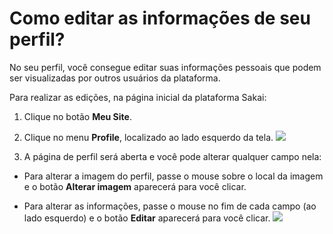 # Como editar as informações de seu perfil?

No seu perfil, você consegue editar suas informações pessoais que podem ser visualizadas por outros usuários da plataforma.

Para realizar as edições, na página inicial da plataforma Sakai:

1. Clique no botão **Meu Site**.

2. Clique no menu **Profile**, localizado ao lado esquerdo da tela.
![](https://raw.githubusercontent.com/mupi/readinweb-docs/master/images/profile.png)

2. A página de perfil será aberta e você pode alterar qualquer campo nela:

  * Para alterar a imagem do perfil, passe o mouse sobre o local da imagem e o botão **Alterar imagem** aparecerá para você clicar.
  
  * Para alterar as informações, passe o mouse no fim de cada campo (ao lado esquerdo) e o botão **Editar** aparecerá para você clicar. ![](https://raw.githubusercontent.com/mupi/readinweb-docs/master/images/profile-edit.png)